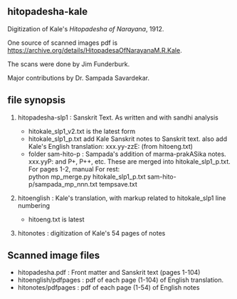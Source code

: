## hitopadesha-kale


Digitization of Kale's *Hitopadesha of Narayana*, 1912.

One source of scanned images pdf is https://archive.org/details/HitopadesaOfNarayanaM.R.Kale.

The scans were done by Jim Funderburk.

Major contributions by Dr. Sampada Savardekar.


## file synopsis

1. hitopadesha-slp1 : Sanskrit Text. As written and with sandhi analysis
   * hitokale_slp1_v2.txt is the latest form
   * hitokale_slp1_p.txt  add Kale Sanskrit notes to Sanskrit text.
                          also add Kale's English translation: xxx.yy-zzE:
                               (from hitoeng.txt)
   * folder sam-hito-p : Sampada's addition of marma-prakASika notes.
     xxx.yyP:  and P+, P++, etc.
     These are merged into hitokale_slp1_p.txt. For pages 1-2, manual
     For rest:  
      python mp_merge.py hitokale_slp1_p.txt sam-hito-p/sampada_mp_nnn.txt tempsave.txt

2. hitoenglish : Kale's translation, with markup related to hitokale_slp1 line numbering
   * hitoeng.txt is latest
3. hitonotes : digitization of Kale's 54 pages of notes

## Scanned image files

* hitopadesha.pdf : Front matter and Sanskrit text (pages 1-104)
* hitoenglish/pdfpages :  pdf of each page (1-104) of English translation.
* hitonotes/pdfpages : pdf of each page (1-54) of English notes
